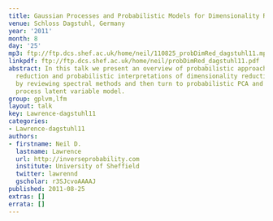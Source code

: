 ```yaml
---
title: Gaussian Processes and Probabilistic Models for Dimensionality Reduction
venue: Schloss Dagstuhl, Germany
year: '2011'
month: 8
day: '25'
mp3: ftp://ftp.dcs.shef.ac.uk/home/neil/110825_probDimRed_dagstuhl11.mp3
linkpdf: ftp://ftp.dcs.shef.ac.uk/home/neil/probDimRed_dagstuhl11.pdf
abstract: In this talk we present an overview of probabilistic approaches to dimensionality
  reduction and probabilistic interpretations of dimensionality reduction. We start
  by reviewing spectral methods and then turn to probabilistic PCA and the Gaussian
  process latent variable model.
group: gplvm,lfm
layout: talk
key: Lawrence-dagstuhl11
categories:
- Lawrence-dagstuhl11
authors:
- firstname: Neil D.
  lastname: Lawrence
  url: http://inverseprobability.com
  institute: University of Sheffield
  twitter: lawrennd
  gscholar: r3SJcvoAAAAJ
published: 2011-08-25
extras: []
errata: []
---
```

